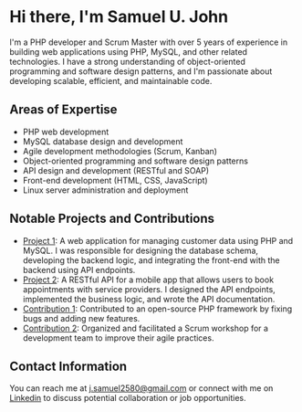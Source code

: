 # Hi there, I'm Samuel U. John

I'm a PHP developer and Scrum Master with over 5 years of experience in building web applications using PHP, MySQL, and other related technologies. I have a strong understanding of object-oriented programming and software design patterns, and I'm passionate about developing scalable, efficient, and maintainable code.

## Areas of Expertise

- PHP web development
- MySQL database design and development
- Agile development methodologies (Scrum, Kanban)
- Object-oriented programming and software design patterns
- API design and development (RESTful and SOAP)
- Front-end development (HTML, CSS, JavaScript)
- Linux server administration and deployment

## Notable Projects and Contributions

- [Project 1](link): A web application for managing customer data using PHP and MySQL. I was responsible for designing the database schema, developing the backend logic, and integrating the front-end with the backend using API endpoints.
- [Project 2](link): A RESTful API for a mobile app that allows users to book appointments with service providers. I designed the API endpoints, implemented the business logic, and wrote the API documentation.
- [Contribution 1](link): Contributed to an open-source PHP framework by fixing bugs and adding new features.
- [Contribution 2](link): Organized and facilitated a Scrum workshop for a development team to improve their agile practices.

## Contact Information

You can reach me at j.samuel2580@gmail.com or connect with me on <a href="https://www.linkedin.com/in/samuel-john964/">Linkedin</a> to discuss potential collaboration or job opportunities.
